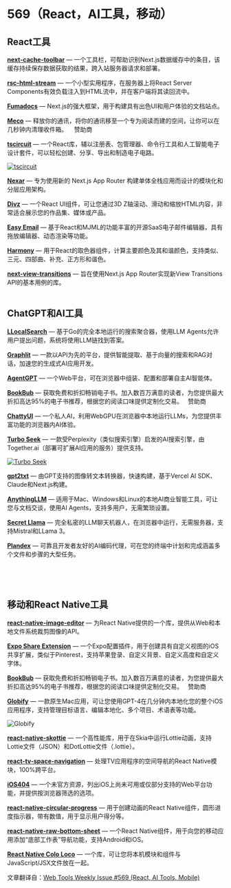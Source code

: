 # 569（React，AI工具，移动）

  

React工具
-----------

[**next-cache-toolbar**](https://github.com/KajSzy/next-cache-toolbar/) — 一个工具栏，可帮助识别Next.js数据缓存中的条目，该缓存持续保存数据获取的结果，跨入站服务器请求和部署。  
  
[**rsc-html-stream**](https://github.com/devongovett/rsc-html-stream) — 一个小型实用程序，在服务器上将React Server Components有效负载注入到HTML流中，并在客户端将其读回流中。  
  
[**Fumadocs**](https://github.com/fuma-nama/fumadocs) — Next.js的强大框架，用于构建具有出色UI和用户体验的文档站点。  
  
[**Meco**](https://www.meco.app/get/3nux) — 释放你的通讯，将你的通讯移至一个专为阅读而建的空间，让你可以在几秒钟内清理收件箱。    赞助商   
  
[**tscircuit**](https://tscircuit.com/) — 一个React库，辅以注册表、包管理器、命令行工具和人工智能电子设计套件，可以轻松创建、分享、导出和制造电子电路。

[![tscircuit](https://mcusercontent.com/ea228d7061e8bbfa8639666ad/images/eebd1739-93d7-b60d-319d-8a5e8f95eff1.png)](https://tscircuit.com/)

  
[**Nexar**](https://nexar.dev/) — 专为使用新的 Next.js App Router 构建单体全栈应用而设计的模块化和分层应用架构。  
  
[**Divz**](https://github.com/lewhunt/divz) — 一个React UI组件，可让您通过3D Z轴滚动、滑动和缩放HTML内容，非常适合展示您的作品集、媒体或产品。  
  
[**Easy Email**](https://github.com/zalify/easy-email-editor) — 基于React和MJML的功能丰富的开源SaaS电子邮件编辑器，具有拖放编辑器、动态渲染等功能。  
  
[**Harmony**](https://github.com/emilwidlund/harmony) — 用于React的取色器组件，计算主要颜色及其和谐颜色，支持类似、三元、四部曲、补充、正方形和谐色。  
  
[**next-view-transitions**](https://github.com/shuding/next-view-transitions) — 旨在使用Next.js App Router实现新View Transitions API的基本用例的库。  
 

ChatGPT和AI工具
--------------------

[**LLocalSearch**](https://github.com/nilsherzig/LLocalSearch) — 基于Go的完全本地运行的搜索聚合器，使用LLM Agents允许用户提出问题，系统将使用LLM链找到答案。  
  
[**Graphlit**](https://www.graphlit.com/) — 一款以API为先的平台，提供智能提取、基于向量的搜索和RAG对话，加速您的生成式AI应用开发。  
  
[**AgentGPT**](https://agentgpt.reworkd.ai/) — 一个Web平台，可在浏览器中组装、配置和部署自主AI智能体。  
  
[**BookBub**](https://sparklp.co/p/e2c857683c) — 获取免费和折扣畅销电子书。加入数百万满意的读者，为您提供最大折扣高达95%的电子书推荐，根据您的阅读口味提供定制化交易。   赞助商   
  
[**ChattyUI**](https://github.com/addyosmani/chatty) — 一个私人AI，利用WebGPU在浏览器中本地运行LLMs，为您提供丰富功能的浏览器内AI体验。  
  
[**Turbo Seek**](https://www.turboseek.io/) — 一款受Perplexity（类似搜索引擎）启发的AI搜索引擎，由Together.ai（部署可扩展AI应用的服务）提供支持。

[![Turbo Seek](https://mcusercontent.com/ea228d7061e8bbfa8639666ad/images/c020a999-87a2-2907-4aae-07e8ea1ccea8.png)](https://www.turboseek.io/)

  
[**gpt2txt**](https://github.com/zhiyu1998/gpt2txt) — 由GPT支持的图像转文本转换器，快速构建，基于Vercel AI SDK、Claude和Next.js构建。  
  
[**AnythingLLM**](https://useanything.com/) — 适用于Mac、Windows和Linux的本地AI商业智能工具，可让您与文档交谈，使用AI Agents，支持多用户，无需繁琐设置。  
  
[**Secret Llama**](https://github.com/abi/secret-llama) — 完全私密的LLM聊天机器人，在浏览器中运行，无需服务器，支持Mistral和LLama 3。  
  
[**Plandex**](https://github.com/plandex-ai/plandex) — 可靠且开发者友好的AI编码代理，可在您的终端中计划和完成涵盖多个文件和步骤的大型任务。  
  
 

  
 

移动和React Native工具
-----------------------------

[**react-native-image-editor**](https://github.com/callstack/react-native-image-editor) — 为React Native提供的一个库，提供从Web和本地文件系统裁剪图像的API。  
  
[**Expo Share Extension**](https://github.com/MaxAst/expo-share-extension) — 一个Expo配置插件，用于创建具有自定义视图的iOS共享扩展，类似于Pinterest，支持苹果登录、自定义背景、自定义高度和自定义字体。  
  
[**BookBub**](https://sparklp.co/p/e2c857683c) — 获取免费和折扣畅销电子书。加入数百万满意的读者，为您提供最大折扣高达95%的电子书推荐，根据您的阅读口味提供定制化交易。   赞助商   
  
[**Globify**](https://useglobify.com/) — 一款原生Mac应用，可让您使用GPT-4在几分钟内本地化您的整个iOS应用程序，支持管理目标语言、编辑本地化、多个项目、术语表等功能。

![Globify](https://mcusercontent.com/ea228d7061e8bbfa8639666ad/images/74309c95-7fed-0da6-1914-60d2a7bd4414.png)

  
[**react-native-skottie**](https://github.com/margelo/react-native-skottie) — 一个高性能库，用于在Skia中运行Lottie动画，支持Lottie文件（JSON）和DotLottie文件（.lottie）。  
  
[**react-tv-space-navigation**](https://github.com/bamlab/react-tv-space-navigation) — 处理TV应用程序的空间导航的React Native模块，100%跨平台。  
  
[**iOS404**](https://ios404.com/) — 一个未官方资源，列出iOS上尚未可用或仅部分支持的Web平台功能，并提供按浏览器筛选的选项。  
  
[**react-native-circular-progress**](https://github.com/bartgryszko/react-native-circular-progress) — 用于创建动画的React Native组件，圆形进度指示器，带有数值，用于显示用户得分等。  
  
[**react-native-raw-bottom-sheet**](https://github.com/nysamnang/react-native-raw-bottom-sheet) — 一个React Native组件，用于向您的移动应用添加“底部工作表”导航功能，支持Android和iOS。  
  
[**React Native Colo Loco**](https://github.com/jamonholmgren/react-native-colo-loco) — 一个库，可让您将本机模块和组件与JavaScript/JSX文件放在一起。


文章翻译自：[Web Tools Weekly Issue #569 (React, AI Tools, Mobile)](https://webtoolsweekly.com/archives/issue-569) 

